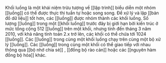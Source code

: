 Khối luồng là một khái niệm trừu tượng về [[lập trình]] biểu diễn một nhóm [[luồng]] có thể được thực thi tuần tự hoặc song song. Để xử lý và lập [[bản đồ dữ liệu]] tốt hơn, các [[luồng]] được nhóm thành các khối luồng. Số lượng [[luồng]] trong một [[khối luồng]] trước đây bị giới hạn bởi kiến ​​trúc ở mức tổng cộng 512 [[luồng]] trên một khối, nhưng tính đến tháng 3 năm 2010, với khả năng tính toán 2.x trở lên, các khối có thể chứa tới 1024 [[luồng]]. Các [[luồng]] trong cùng một khối luồng chạy trên cùng một bộ xử lý [[luồng]].  Các [[luồng]] trong cùng một khối có thể giao tiếp với nhau thông qua [[bộ nhớ chia sẻ]] , [[đồng bộ rào cản]] hoặc các [[nguyên hàm đồng bộ hóa]] khác.

